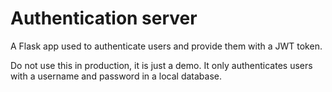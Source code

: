 # Authentication server

A Flask app used to authenticate users and provide them with a JWT token.

Do not use this in production, it is just a demo. It only authenticates users with a username and password in a local database.
